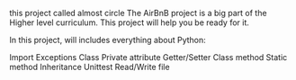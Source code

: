 this project called almost circle 
The AirBnB project is a big part of the Higher level curriculum. This project will help you be ready for it.

In this project, will includes everything about Python:

Import
Exceptions
Class
Private attribute
Getter/Setter
Class method
Static method
Inheritance
Unittest
Read/Write file

